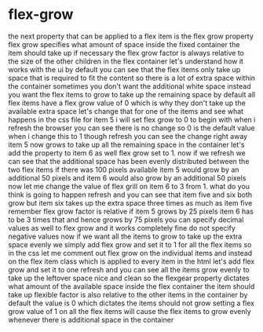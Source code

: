 # flex-grow

the next property that can be applied to a flex item is the flex grow property
flex grow specifies what amount of space inside the fixed container the item
should take up if necessary the flex grow factor is always relative
to the size of the other children in the flex container let's understand how it works with the
ui by default you can see that the flex items only take up space that is
required to fit the content so there is a lot of extra space within
the container sometimes you don't want the additional white space
instead you want the flex items to grow to take up the remaining space
by default all flex items have a flex grow value of 0 which is why they don't
take up the available extra space let's change that for one of the items
and see what happens in the css file for item 5 i will set
flex grow to 0 to begin with
when i refresh the browser you can see there is no change so 0 is the default value
when i change this to 1 though refresh
you can see the change right away item 5 now grows to take up all the
remaining space in the container let's add the property to item 6 as well
flex grow set to 1. now if we refresh
we can see that the additional space has been evenly distributed between the two flex items
if there was 100 pixels available item 5 would grow by an additional 50 pixels
and item 6 would also grow by an additional 50 pixels
now let me change the value of flex grill on item 6 to 3 from 1.
what do you think is going to happen refresh
and you can see that item five and six both grow but item six takes up the extra space
three times as much as item five remember flex grow factor is relative
if item 5 grows by 25 pixels item 6 has to be 3 times that and hence grows by 75
pixels you can specify decimal values as well to flex grow and it works completely
fine do not specify negative values
now if we want all the items to grow to take up the extra space evenly we simply add flex grow and set it to 1
for all the flex items so in the css let me comment out flex
grow on the individual items and instead on the flex item class which
is applied to every item in the html let's add flex grow and set it to one
refresh and you can see all the items grow evenly to take up the
leftover space nice and clean so the flexgear property dictates what
amount of the available space inside the flex container the item should take up
flexible factor is also relative to the other items in the container
by default the value is 0 which dictates the items should not grow
setting a flex grow value of 1 on all the flex items will cause the flex items
to grow evenly whenever there is additional space in the container
